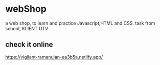 # webShop
a web shop, to learn and practice Javascript,HTML and CSS.
task from school, KLIENT UTV
## check it online
https://vigilant-ramanujan-ea3b5a.netlify.app/
